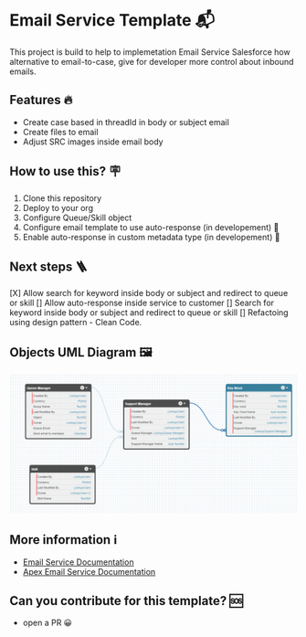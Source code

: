 # Email Service Template 📬

This project is build to help to implemetation Email Service Salesforce how alternative to email-to-case, give for developer more control about inbound emails.

## Features 🔥

- Create case based in threadId in body or subject email
- Create files to email
- Adjust SRC images inside email body

## How to use this? 🪧

1. Clone this repository
2. Deploy to your org
3. Configure Queue/Skill object
4. Configure email template to use auto-response (in developement) 🚧
5. Enable auto-response in custom metadata type (in developement) 🚧

## Next steps 🪜

[X] Allow search for keyword inside body or subject and redirect to queue or skill
[] Allow auto-response inside service to customer
[] Search for keyword inside body or subject and redirect to queue or skill
[] Refactoing using design pattern - Clean Code.

## Objects UML Diagram 🖼️

![alt text](image.png)

## More information ℹ️

- [Email Service Documentation](https://help.salesforce.com/s/articleView?id=sf.code_email_services.htm&language=en_US&type=5)
- [Apex Email Service Documentation](https://developer.salesforce.com/docs/atlas.en-us.apexcode.meta/apexcode/apex_classes_email_inbound_what_is.htm)

## Can you contribute for this template? 🆘

- open a PR 😀

